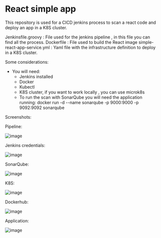 # React simple app

This repository is used for a CICD jenkins process to scan a react code and deploy an app in a K8S cluster. 

Jenkinsfile.groovy : File used for the jenkins pipeline , in this file you can find all the process. 
Dockerfile : File used to build the React image
simple-react-app-service.yml : Yaml file with the infrastructure definition to deploy in a K8S cluster. 

Some considerations: 
- You will need:
  - Jenkins installed
  - Docker
  - Kubectl
  - K8S cluster, if you want to work locally , you can use microk8s
  - To run the scan with SonarQube you will need the application running:  docker run -d --name sonarqube -p 9000:9000 -p 9092:9092 sonarqube

Screenshots: 

Pipeline:

![image](https://user-images.githubusercontent.com/12170121/110133700-468bb880-7dd5-11eb-8594-d16aeb59b860.png)

Jenkins credentials:

![image](https://user-images.githubusercontent.com/12170121/110133788-64591d80-7dd5-11eb-8823-63480e012c27.png)

SonarQube:

![image](https://user-images.githubusercontent.com/12170121/110133958-90749e80-7dd5-11eb-80ee-1321b1857d21.png)

K8S:

![image](https://user-images.githubusercontent.com/12170121/110134093-b69a3e80-7dd5-11eb-99cf-7868abafe39b.png)

Dockerhub:

![image](https://user-images.githubusercontent.com/12170121/110134553-30322c80-7dd6-11eb-8f34-b4aec506e3de.png)


Application:

![image](https://user-images.githubusercontent.com/12170121/110133878-7a66de00-7dd5-11eb-9e6f-a8f671988c3a.png)

